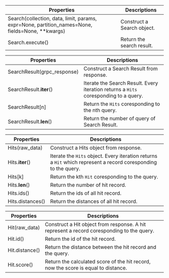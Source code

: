 | Properties                                                   | Descriptions               |
| ------------------------------------------------------------ | -------------------------- |
| Search(collection, data, limit, params, expr=None, partition_names=None, fields=None, **kwargs) | Construct a Search object. |
| Search.execute()                                             | Return the search result.  |


| Properties                  | Descriptions                                                 |
| --------------------------- | ------------------------------------------------------------ |
| SearchResult(grpc_response) | Construct a Search Result from response.                     |
| SearchResult.__iter__()     | Iterate the Search Result. Every iteration returns a `Hits` coresponding to a query. |
| SearchResult[n]             | Return the `Hits` coresponding to the nth query.             |
| SearchResult.__len__()      | Return the number of query of Search Result.                 |


| Properties       | Descriptions                                                 |
| ---------------- | ------------------------------------------------------------ |
| Hits(raw_data)   | Construct a Hits object from response.                       |
| Hits.__iter__()  | Iterate the `Hits` object. Every iteration returns a `Hit` which represent a record coresponding to the query. |
| Hits[k]          | Return the kth `Hit` coresponding to the query.              |
| Hits.__len__()   | Return the number of hit record.                             |
| Hits.ids()       | Return the ids of all hit record.                            |
| Hits.distances() | Return the distances of all hit record.                      |


| Properties     | Descriptions                                                 |
| -------------- | ------------------------------------------------------------ |
| Hit(raw_data)  | Construct a Hit object from response. A hit represent a record coresponding to the query. |
| Hit.id()       | Return the id of the hit record.                             |
| Hit.distance() | Return the distance between the hit record and the query.    |
| Hit.score()    | Return the calculated score of the hit record, now the score is equal to distance. |



